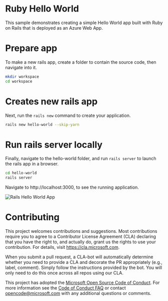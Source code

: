 # Ruby Hello World

This sample demonstrates creating a simple Hello World app built with Ruby on Rails that is deployed as an Azure Web App.

# Prepare app

To make a new rails app, create a folder to contain the source code, then navigate into it.

```bash
mkdir workspace
cd workspace
```

# Creates new rails app

Next, run the `rails new` command to create your application.

```bash
rails new hello-world --skip-yarn
```

# Run rails server locally

Finally, navigate to the hello-world folder, and run `rails server` to launch the rails app in a browser.

```bash
cd hello-world
rails server
```

Navigate to http://localhost:3000, to see the running application.

![Rails Hello World App](https://docs.microsoft.com/en-us/azure/app-service-web/media/app-service-linux-ruby-get-started/hello-world.png)

# Contributing

This project welcomes contributions and suggestions.  Most contributions require you to agree to a
Contributor License Agreement (CLA) declaring that you have the right to, and actually do, grant us
the rights to use your contribution. For details, visit https://cla.microsoft.com.

When you submit a pull request, a CLA-bot will automatically determine whether you need to provide
a CLA and decorate the PR appropriately (e.g., label, comment). Simply follow the instructions
provided by the bot. You will only need to do this once across all repos using our CLA.

This project has adopted the [Microsoft Open Source Code of Conduct](https://opensource.microsoft.com/codeofconduct/).
For more information see the [Code of Conduct FAQ](https://opensource.microsoft.com/codeofconduct/faq/) or
contact [opencode@microsoft.com](mailto:opencode@microsoft.com) with any additional questions or comments.
